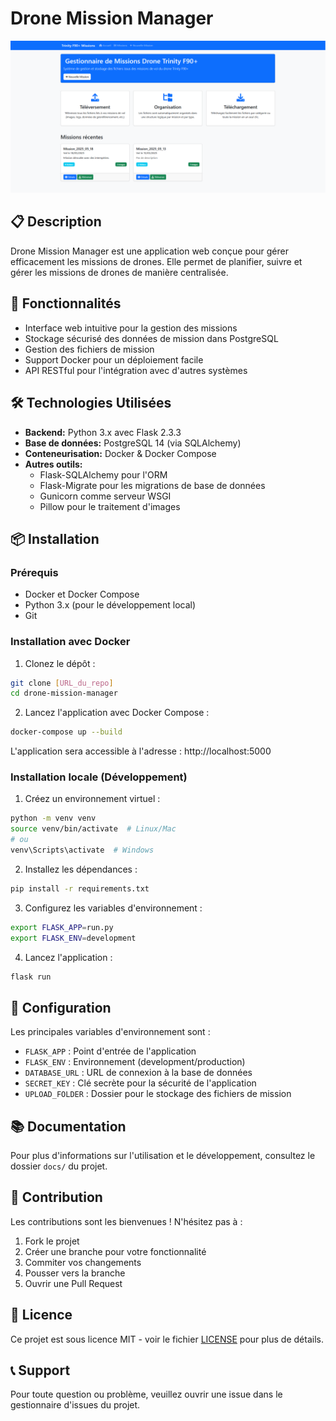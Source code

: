 # Drone Mission Manager

![Interface du Gestionnaire de Missions de Drones](screenshot.png)

## 📋 Description

Drone Mission Manager est une application web conçue pour gérer efficacement les missions de drones. Elle permet de planifier, suivre et gérer les missions de drones de manière centralisée.

## 🚀 Fonctionnalités

- Interface web intuitive pour la gestion des missions
- Stockage sécurisé des données de mission dans PostgreSQL
- Gestion des fichiers de mission
- Support Docker pour un déploiement facile
- API RESTful pour l'intégration avec d'autres systèmes

## 🛠 Technologies Utilisées

- **Backend:** Python 3.x avec Flask 2.3.3
- **Base de données:** PostgreSQL 14 (via SQLAlchemy)
- **Conteneurisation:** Docker & Docker Compose
- **Autres outils:**
  - Flask-SQLAlchemy pour l'ORM
  - Flask-Migrate pour les migrations de base de données
  - Gunicorn comme serveur WSGI
  - Pillow pour le traitement d'images

## 📦 Installation

### Prérequis

- Docker et Docker Compose
- Python 3.x (pour le développement local)
- Git

### Installation avec Docker

1. Clonez le dépôt :
```bash
git clone [URL_du_repo]
cd drone-mission-manager
```

2. Lancez l'application avec Docker Compose :
```bash
docker-compose up --build
```

L'application sera accessible à l'adresse : http://localhost:5000

### Installation locale (Développement)

1. Créez un environnement virtuel :
```bash
python -m venv venv
source venv/bin/activate  # Linux/Mac
# ou
venv\Scripts\activate  # Windows
```

2. Installez les dépendances :
```bash
pip install -r requirements.txt
```

3. Configurez les variables d'environnement :
```bash
export FLASK_APP=run.py
export FLASK_ENV=development
```

4. Lancez l'application :
```bash
flask run
```

## 🔧 Configuration

Les principales variables d'environnement sont :

- `FLASK_APP` : Point d'entrée de l'application
- `FLASK_ENV` : Environnement (development/production)
- `DATABASE_URL` : URL de connexion à la base de données
- `SECRET_KEY` : Clé secrète pour la sécurité de l'application
- `UPLOAD_FOLDER` : Dossier pour le stockage des fichiers de mission

## 📚 Documentation

Pour plus d'informations sur l'utilisation et le développement, consultez le dossier `docs/` du projet.

## 🤝 Contribution

Les contributions sont les bienvenues ! N'hésitez pas à :

1. Fork le projet
2. Créer une branche pour votre fonctionnalité
3. Commiter vos changements
4. Pousser vers la branche
5. Ouvrir une Pull Request

## 📄 Licence

Ce projet est sous licence MIT - voir le fichier [LICENSE](LICENSE) pour plus de détails.

## 📞 Support

Pour toute question ou problème, veuillez ouvrir une issue dans le gestionnaire d'issues du projet.
